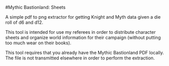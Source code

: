 #Mythic Bastionland: Sheets

A simple pdf to png extractor for getting Knight and Myth data given a die roll of d6 and d12.

This tool is intended for use my referees in order to distribute character sheets and organize world information for their campaign (without putting too much wear on their books).

This tool requires that you already have the Mythic Bastionland PDF locally. The file is not transmitted elsewhere in order to perform the extraction.